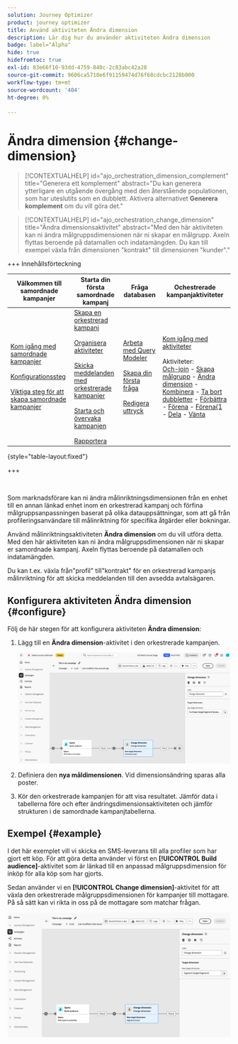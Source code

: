 ```yaml
---
solution: Journey Optimizer
product: journey optimizer
title: Använd aktiviteten Ändra dimension
description: Lär dig hur du använder aktiviteten Ändra dimension
badge: label="Alpha"
hide: true
hidefromtoc: true
exl-id: 83e66f10-93dd-4759-840c-2c83abc42a28
source-git-commit: 9606ca5710e6f91159474d76f68cdcbc2128b000
workflow-type: tm+mt
source-wordcount: '404'
ht-degree: 0%

---
```


# Ändra dimension {#change-dimension}

>[!CONTEXTUALHELP]
>id="ajo_orchestration_dimension_complement"
>title="Generera ett komplement"
>abstract="Du kan generera ytterligare en utgående övergång med den återstående populationen, som har uteslutits som en dubblett. Aktivera alternativet **Generera komplement** om du vill göra det."

>[!CONTEXTUALHELP]
>id="ajo_orchestration_change_dimension"
>title="Ändra dimensionsaktivitet"
>abstract="Med den här aktiviteten kan ni ändra målgruppsdimensionen när ni skapar en målgrupp. Axeln flyttas beroende på datamallen och indatamängden. Du kan till exempel växla från dimensionen &quot;kontrakt&quot; till dimensionen &quot;kunder&quot;."

+++ Innehållsförteckning

| Välkommen till samordnade kampanjer | Starta din första samordnade kampanj | Fråga databasen | Ochestrerade kampanjaktiviteter |
|---|---|---|---|
| [Kom igång med samordnade kampanjer](../gs-orchestrated-campaigns.md)<br/><br/>[Konfigurationssteg](../configuration-steps.md)<br/><br/>[Viktiga steg för att skapa samordnade kampanjer](../gs-campaign-creation.md) | [Skapa en orkestrerad kampanj](../create-orchestrated-campaign.md)<br/><br/>[Organisera aktiviteter](../orchestrate-activities.md)<br/><br/>[Skicka meddelanden med orkestrerade kampanjer](../send-messages.md)<br/><br/>[Starta och övervaka kampanjen](../start-monitor-campaigns.md)<br/><br/>[Rapportera](../reporting-campaigns.md) | [Arbeta med Query Modeler](../orchestrated-query-modeler.md)<br/><br/>[Skapa din första fråga](../build-query.md)<br/><br/>[Redigera uttryck](../edit-expressions.md) | [Kom igång med aktiviteter](about-activities.md)<br/><br/>Aktiviteter:<br/>[Och-join](and-join.md) - [Skapa målgrupp](build-audience.md) - [Ändra dimension](change-dimension.md) - [Kombinera](combine.md) - [Ta bort dubbletter](deduplication.md) - [Förbättra](enrichment.md) - [Förena](fork.md) - [Förena&lbrace;1 ](reconciliation.md) - [Dela](split.md) - [Vänta](wait.md) |

{style="table-layout:fixed"}

+++

<br/>

Som marknadsförare kan ni ändra målinriktningsdimensionen från en enhet till en annan länkad enhet inom en orkestrerad kampanj och förfina målgruppsanpassningen baserat på olika datauppsättningar, som att gå från profileringsanvändare till målinriktning för specifika åtgärder eller bokningar.

Använd målinriktningsaktiviteten **Ändra dimension** om du vill utföra detta. Med den här aktiviteten kan ni ändra målgruppsdimensionen när ni skapar er samordnade kampanj. Axeln flyttas beroende på datamallen och indatamängden.

Du kan t.ex. växla från&quot;profil&quot; till&quot;kontrakt&quot; för en orkestrerad kampanjs målinriktning för att skicka meddelanden till den avsedda avtalsägaren.

<!--
>[!IMPORTANT]
>
>Please note that the **[!UICONTROL Change Dimension]** and **[!UICONTROL Change Data source]** activities should not be added in one row. If you need to use both activities consecutively, make sure you include an **[!UICONTROL Enrichement]** activity in between them. This ensures proper execution and prevents potential conflicts or errors.-->

## Konfigurera aktiviteten Ändra dimension {#configure}

Följ de här stegen för att konfigurera aktiviteten **Ändra dimension**:

1. Lägg till en **Ändra dimension**-aktivitet i den orkestrerade kampanjen.

   ![](../assets/change-dimension.png)

1. Definiera den **nya måldimensionen**. Vid dimensionsändring sparas alla poster.

1. Kör den orkestrerade kampanjen för att visa resultatet. Jämför data i tabellerna före och efter ändringsdimensionsaktiviteten och jämför strukturen i de samordnade kampanjtabellerna.

## Exempel {#example}

I det här exemplet vill vi skicka en SMS-leverans till alla profiler som har gjort ett köp. För att göra detta använder vi först en **[!UICONTROL Build audience]**-aktivitet som är länkad till en anpassad målgruppsdimension för inköp för alla köp som har gjorts.

Sedan använder vi en **[!UICONTROL Change dimension]**-aktivitet för att växla den orkestrerade målgruppsdimensionen för kampanjer till mottagare. På så sätt kan vi rikta in oss på de mottagare som matchar frågan.

![](../assets/change-dimension-example.png)
